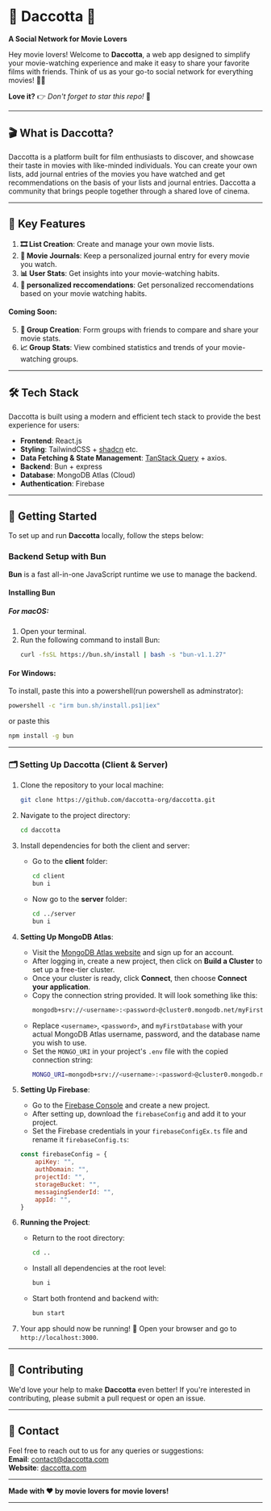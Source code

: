 # 🌟 **Daccotta** 🌟

**A Social Network for Movie Lovers**

Hey movie lovers! Welcome to **Daccotta**, a web app designed to simplify your movie-watching experience and make it easy to share your favorite films with friends. Think of us as your go-to social network for everything movies! 🎥🍿

**Love it?** 👉 _Don't forget to star this repo!_ 🌟

---

## 🎬 What is Daccotta?

Daccotta is a platform built for film enthusiasts to discover, and showcase their taste in movies with like-minded individuals.
You can create your own lists, add journal entries of the movies you have watched and get recommendations on the basis of your lists and journal entries. Daccotta a community that brings people together through a shared love of cinema.

---

## 🔑 Key Features

1. **🎞️ List Creation**: Create and manage your own movie lists.
2. **📖 Movie Journals**: Keep a personalized journal entry for every movie you watch.
3. **📊 User Stats**: Get insights into your movie-watching habits.
4. **🤖 personalized reccomendations**: Get personalized reccomendations based on your movie watching habits.

#### **Coming Soon**:

5. **👥 Group Creation**: Form groups with friends to compare and share your movie stats.
6. **📈 Group Stats**: View combined statistics and trends of your movie-watching groups.

---

## 🛠️ Tech Stack

Daccotta is built using a modern and efficient tech stack to provide the best experience for users:

-   **Frontend**: React.js
-   **Styling**: TailwindCSS + [shadcn](https://shadcn.dev/) etc.
-   **Data Fetching & State Management**: [TanStack Query](https://tanstack.com/query) + axios.
-   **Backend**: Bun + express
-   **Database**: MongoDB Atlas (Cloud)
-   **Authentication**: Firebase

---

## 🚀 Getting Started

To set up and run **Daccotta** locally, follow the steps below:

### Backend Setup with Bun

**Bun** is a fast all-in-one JavaScript runtime we use to manage the backend.

#### Installing Bun

##### For macOS:

1. Open your terminal.
2. Run the following command to install Bun:
    ```bash
    curl -fsSL https://bun.sh/install | bash -s "bun-v1.1.27"
    ```

#### For Windows:

To install, paste this into a powershell(run powershell as adminstrator):

```bash
powershell -c "irm bun.sh/install.ps1|iex"
```

or paste this

```bash
npm install -g bun
```

---

### 🗂️ Setting Up Daccotta (Client & Server)

1. Clone the repository to your local machine:
    ```bash
    git clone https://github.com/daccotta-org/daccotta.git
    ```
2. Navigate to the project directory:

    ```bash
    cd daccotta
    ```

3. Install dependencies for both the client and server:

    - Go to the **client** folder:
        ```bash
        cd client
        bun i
        ```
    - Now go to the **server** folder:
        ```bash
        cd ../server
        bun i
        ```

4. **Setting Up MongoDB Atlas**:

    - Visit the [MongoDB Atlas website](https://www.mongodb.com/cloud/atlas) and sign up for an account.
    - After logging in, create a new project, then click on **Build a Cluster** to set up a free-tier cluster.
    - Once your cluster is ready, click **Connect**, then choose **Connect your application**.
    - Copy the connection string provided. It will look something like this:
        ```bash
        mongodb+srv://<username>:<password>@cluster0.mongodb.net/myFirstDatabase?retryWrites=true&w=majority
        ```
    - Replace `<username>`, `<password>`, and `myFirstDatabase` with your actual MongoDB Atlas username, password, and the database name you wish to use.
    - Set the `MONGO_URI` in your project's `.env` file with the copied connection string:
        ```bash
        MONGO_URI=mongodb+srv://<username>:<password>@cluster0.mongodb.net/daccotta?retryWrites=true&w=majority
        ```

5. **Setting Up Firebase**:

    - Go to the [Firebase Console](https://console.firebase.google.com/) and create a new project.
    - After setting up, download the `firebaseConfig` and add it to your project.
    - Set the Firebase credentials in your `firebaseConfigEx.ts` file and rename it `firebaseConfig.ts`:

    ```javascript
    const firebaseConfig = {
        apiKey: "",
        authDomain: "",
        projectId: "",
        storageBucket: "",
        messagingSenderId: "",
        appId: "",
    }
    ```

6. **Running the Project**:

    - Return to the root directory:
        ```bash
        cd ..
        ```
    - Install all dependencies at the root level:
        ```bash
        bun i
        ```
    - Start both frontend and backend with:
        ```bash
        bun start
        ```

7. Your app should now be running! 🎉 Open your browser and go to `http://localhost:3000`.

---

## 🤝 Contributing

We'd love your help to make **Daccotta** even better! If you're interested in contributing, please submit a pull request or open an issue.

---

## 📧 Contact

Feel free to reach out to us for any queries or suggestions:  
**Email**: contact@daccotta.com  
**Website**: [daccotta.com](https://daccotta.com)

---

**Made with ❤️ by movie lovers for movie lovers!**

---
